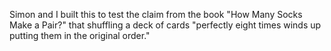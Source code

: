Simon and I built this to test the claim from the book "How Many Socks Make a Pair?" that shuffling a deck of cards "perfectly eight times winds up putting them in the original order."
